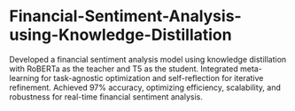# Financial-Sentiment-Analysis-using-Knowledge-Distillation
Developed a financial sentiment analysis model using knowledge distillation with RoBERTa as the teacher and T5 as the student. Integrated meta-learning for task-agnostic optimization and self-reflection for iterative refinement. Achieved 97% accuracy, optimizing efficiency, scalability, and robustness for real-time financial sentiment analysis.
